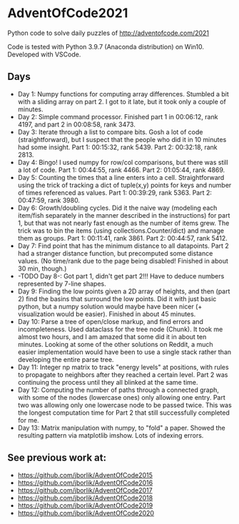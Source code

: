 # AdventOfCode2021

Python code to solve daily puzzles of http://adventofcode.com/2021

Code is tested with Python 3.9.7 (Anaconda distribution) on Win10. Developed with VSCode.

## Days

* Day 1:  Numpy functions for computing array differences.  Stumbled a bit with a sliding array on part 2.  I got to it late, but it took only a couple of minutes.
* Day 2:  Simple command processor.  Finished  part 1 in 00:06:12, rank 4197, and part 2 in 00:08:58, rank 3473.
* Day 3:  Iterate through a list to compare bits.  Gosh a lot of code (straightforward), but I suspect that the people who did it in 10 minutes had some insight.  Part 1:  00:15:32, rank 5439.  Part 2: 00:32:18, rank 2813.
* Day 4:  Bingo!  I used numpy for row/col comparisons, but there was still a lot of code.  Part 1: 00:44:55, rank  4466.  Part 2: 01:05:44, rank 4869.
* Day 5:  Counting the times that a line enters into a cell.  Straightforward using the trick of tracking a dict of tuple(x,y) points for keys and number of times referenced as values.  Part 1:  00:39:29, rank 5363.  Part 2: 00:47:59, rank  3980.
* Day 6:  Growth/doubling cycles.  Did it the naive way (modeling each item/fish separately in the manner described in the instructions) for part 1, but that was not nearly fast enough as the number of items grew.  The trick was to bin the items (using collections.Counter/dict) and manage them as groups.    Part 1: 00:11:41, rank 3861.  Part 2: 00:44:57, rank 5412.
* Day 7:  Find point that has the minimum distance to all datapoints.  Part 2 had a stranger distance function, but precomputed some distance values.  (No time/rank due to the page being disabled!  Finished in about 30 min, though.)
* -TODO Day 8-:  Got part 1, didn't get part 2!!!  Have to deduce numbers represented by 7-line shapes.
* Day 9:  Finding the low points given a 2D array of heights, and then (part 2) find the basins that surround the low points.  Did it with just basic python, but a numpy solution would maybe have been nicer (+ visualization would be easier).  Finished in about 45 minutes.
* Day 10:  Parse a tree of open/close markup, and find errors and incompleteness.  Used dataclass for the tree node (Chunk). It took me almost two hours, and I am amazed that some did it in about ten minutes.  Looking at some of the other solutions on Reddit, a much easier implementation would have been to use a single stack rather than developing the entire parse tree.
* Day 11:  Integer np matrix to track "energy levels" at positions, with rules to propagate to neighbors after they reached a certain level.  Part 2 was continuing the process until they all blinked at the same time.
* Day 12:  Computing the number of paths through a connected graph, with some of the nodes (lowercase ones) only allowing one entry.  Part two was allowing only one lowercase node to be passed twice.  This was the longest computation time for Part 2 that still successfully completed for me.
* Day 13:  Matrix manipulation with numpy, to "fold" a paper.  Showed the resulting pattern via matplotlib imshow.  Lots of indexing errors.




## See previous work at:
* https://github.com/jborlik/AdventOfCode2015
* https://github.com/jborlik/AdventOfCode2016
* https://github.com/jborlik/AdventOfCode2017
* https://github.com/jborlik/AdventOfCode2018
* https://github.com/jborlik/AdventOfCode2019
* https://github.com/jborlik/AdventOfCode2020